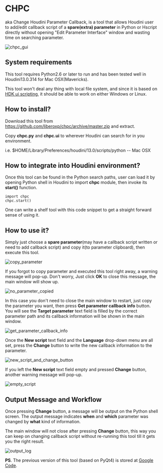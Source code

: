 CHPC
====

aka Change Houdini Parameter Callback, is a tool that allows Houdini user to add/edit callback script of a **spare(extra) parameter** in Python or Hscript directly without opening "Edit Parameter Interface" window and wasting time on searching parameter.

![chpc_gui](https://raw.github.com/liberoxp/chpc/master/pic/chpc_main_window.png)

System requirements
-------------------
This tool requires Python2.6 or later to run and has been tested well in Houdini13.0.314 for Mac OSX(Mavericks).

This tool won't deal any thing with local file system, and since it is based on [HDK ui scripting](http://www.sidefx.com/docs/hdk13.0/_h_d_k__u_i_native__u_i_script.html), it should be able to work on either Windows or Linux.

How to install?
---------------
Download this tool from https://github.com/liberoxp/chpc/archive/master.zip and extract.

Copy **chpc.py** and **chpc.ui** to wherever Houdini can search for in you environment.

i.e. $HOME/Library/Preferences/houdini/13.0/scripts/python -- Mac OSX

How to integrate into Houdini environment?
-----------
Once this tool can be found in the Python search paths, user can load it by opening Python shell in Houdini to import **chpc** module, then invoke its **start()** function.
```
import chpc
chpc.start()
```
One can write a shelf tool with this code snippet to get a straight forward sense of using it.

How to use it?
-------------------------------
Simply just choose a **spare parameter**(may have a callback script written or need to add callback script) and copy it(to parameter clipboard), then execute this tool.

![copy_parameter](https://raw.github.com/liberoxp/chpc/master/pic/copy_parameter.png)


If you forgot to copy parameter and executed this tool right away, a warning message will pop-up. Don't worry, Just click **OK** to close this message, the main window will show up.

![no_parameter_copied](https://raw.github.com/liberoxp/chpc/master/pic/no_parameter_copied.png)

In this case you don't need to close the main window to restart, just copy the parameter you want, then press **Get parameter callback info** button. You will see the **Target parameter** text field is filled by the correct parameter path and its callback information will be shown in the main window. 

![get_parameter_callback_info](https://raw.github.com/liberoxp/chpc/master/pic/get_parameter_callback_info.png)

Once the **New script** text field and the **Language** drop-down menu are all set, press the **Change** button to write the new callback information to the parameter.

![new_script_and_change_button](https://raw.github.com/liberoxp/chpc/master/pic/new_script_and_change_button.png)

If you left the **New script** text field empty and pressed **Change** button, another warning message will pop-up. 

![empty_script](https://raw.github.com/liberoxp/chpc/master/pic/empty_script.png)

Output Message and Workflow
---------------------------
Once pressing **Change** button, a message will be output on the Python shell screen. The output message indicates **when** and **which** parameter was changed by **what** kind of information.

The main window will not close after pressing **Change** button, this way you can keep on changing callback script without re-running this tool till it gets you the right result.

![output_log](https://raw.githubusercontent.com/liberoxp/chpc/master/pic/output_log.png)

**PS**. The previous version of this tool (based on PyQt4) is stored at [Google Code](https://code.google.com/p/change-houdini-parameter-callback).
